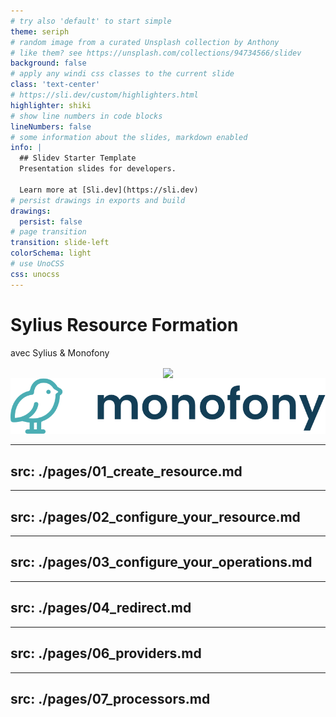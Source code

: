 ```yaml
---
# try also 'default' to start simple
theme: seriph
# random image from a curated Unsplash collection by Anthony
# like them? see https://unsplash.com/collections/94734566/slidev
background: false
# apply any windi css classes to the current slide
class: 'text-center'
# https://sli.dev/custom/highlighters.html
highlighter: shiki
# show line numbers in code blocks
lineNumbers: false
# some information about the slides, markdown enabled
info: |
  ## Slidev Starter Template
  Presentation slides for developers.

  Learn more at [Sli.dev](https://sli.dev)
# persist drawings in exports and build
drawings:
  persist: false
# page transition
transition: slide-left
colorSchema: light
# use UnoCSS
css: unocss
---
```


# Sylius Resource Formation

avec Sylius & Monofony

<div align="center">
<img class="w-75" align="center" src="https://sylius.com/wp-content/uploads/2021/03/sylius-logo_sylius-logo-light-1024x422.jpg">
</div>

<div align="center">
<img class="w-75" src="https://raw.githubusercontent.com/Monofony/Monofony/0.x/docs/_images/doc_logo.png">
</div>

---
src: ./pages/01_create_resource.md
---

---
src: ./pages/02_configure_your_resource.md
---

---
src: ./pages/03_configure_your_operations.md
---

---
src: ./pages/04_redirect.md
---

---
src: ./pages/06_providers.md
---

---
src: ./pages/07_processors.md
---
